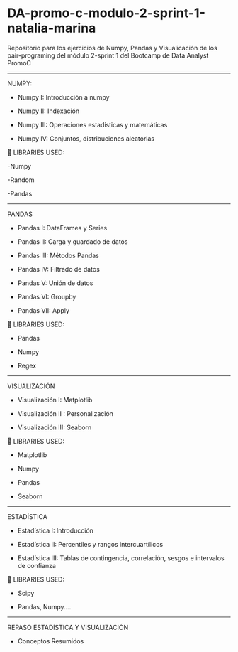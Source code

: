 # DA-promo-c-modulo-2-sprint-1-natalia-marina

Repositorio para los ejercicios de Numpy, Pandas y Visualicación de los pair-programing del módulo 2-sprint 1 del Bootcamp de Data Analyst PromoC

---

NUMPY:

- Numpy I: Introducción a numpy

- Numpy II: Indexación

- Numpy III: Operaciones estadísticas y matemáticas 

- Numpy IV: Conjuntos, distribuciones aleatorias

📖 LIBRARIES USED:

-Numpy

-Random

-Pandas

---

PANDAS

- Pandas I: DataFrames y Series

- Pandas II: Carga y guardado de datos

- Pandas III: Métodos Pandas

- Pandas IV: Filtrado de datos 

- Pandas V: Unión de datos 

- Pandas VI: Groupby 

- Pandas VII: Apply 

📖 LIBRARIES USED:

- Pandas

- Numpy

- Regex

---

VISUALIZACIÓN

- Visualización I: Matplotlib 

- Visualización II : Personalización 

- Visualización III: Seaborn

📖 LIBRARIES USED:

- Matplotlib

- Numpy

- Pandas

- Seaborn

---

ESTADÍSTICA

- Estadística I: Introducción 

- Estadística II: Percentiles y rangos intercuartílicos

- Estadística III: Tablas de contingencia, correlación, sesgos e intervalos de confianza 

📖 LIBRARIES USED:

- Scipy

- Pandas, Numpy....
---

REPASO ESTADÍSTICA Y VISUALIZACIÓN

- Conceptos Resumidos

